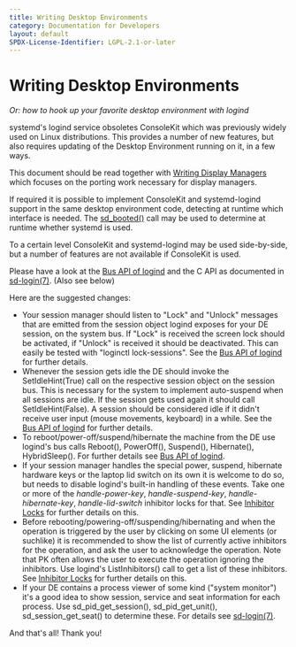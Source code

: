 ```yaml
---
title: Writing Desktop Environments
category: Documentation for Developers
layout: default
SPDX-License-Identifier: LGPL-2.1-or-later
---
```


# Writing Desktop Environments

_Or: how to hook up your favorite desktop environment with logind_

systemd's logind service obsoletes ConsoleKit which was previously widely used on Linux distributions.
This provides a number of new features, but also requires updating of the Desktop Environment running on it, in a few ways.

This document should be read together with [Writing Display Managers](/WRITING_DISPLAY_MANAGERS) which focuses on the porting work necessary for display managers.

If required it is possible to implement ConsoleKit and systemd-logind support in the same desktop environment code, detecting at runtime which interface is needed.
The [sd_booted()](http://www.freedesktop.org/software/systemd/man/sd_booted.html) call may be used to determine at runtime whether systemd is used.

To a certain level ConsoleKit and systemd-logind may be used side-by-side, but a number of features are not available if ConsoleKit is used.

Please have a look at the [Bus API of logind](https://www.freedesktop.org/software/systemd/man/latest/org.freedesktop.login1.html) and the C API as documented in [sd-login(7)](http://www.freedesktop.org/software/systemd/man/sd-login.html). (Also see below)

Here are the suggested changes:

- Your session manager should listen to "Lock" and "Unlock" messages that are emitted from the session object logind exposes for your DE session, on the system bus.
  If "Lock" is received the screen lock should be activated, if "Unlock" is received it should be deactivated.
  This can easily be tested with "loginctl lock-sessions".
  See the [Bus API of logind](https://www.freedesktop.org/software/systemd/man/latest/org.freedesktop.login1.html) for further details.
- Whenever the session gets idle the DE should invoke the SetIdleHint(True) call on the respective session object on the session bus.
  This is necessary for the system to implement auto-suspend when all sessions are idle.
  If the session gets used again it should call SetIdleHint(False).
  A session should be considered idle if it didn't receive user input (mouse movements, keyboard) in a while.
  See the [Bus API of logind](https://www.freedesktop.org/software/systemd/man/latest/org.freedesktop.login1.html) for further details.
- To reboot/power-off/suspend/hibernate the machine from the DE use logind's bus calls Reboot(), PowerOff(), Suspend(), Hibernate(), HybridSleep().
  For further details see [Bus API of logind](https://www.freedesktop.org/software/systemd/man/latest/org.freedesktop.login1.html).
- If your session manager handles the special power, suspend, hibernate hardware keys or the laptop lid switch on its own it is welcome to do so,
  but needs to disable logind's built-in handling of these events.
  Take one or more of the _handle-power-key_, _handle-suspend-key_, _handle-hibernate-key_, _handle-lid-switch_ inhibitor locks for that.
  See [Inhibitor Locks](/INHIBITOR_LOCKS) for further details on this.
- Before rebooting/powering-off/suspending/hibernating and when the operation is triggered by the user by clicking on some UI elements
  (or suchlike) it is recommended to show the list of currently active inhibitors for the operation, and ask the user to acknowledge the operation.
  Note that PK often allows the user to execute the operation ignoring the inhibitors.
  Use logind's ListInhibitors() call to get a list of these inhibitors. See [Inhibitor Locks](/INHIBITOR_LOCKS) for further details on this.
- If your DE contains a process viewer of some kind ("system monitor") it's a good idea to show session, service and seat information for each process.
  Use sd_pid_get_session(), sd_pid_get_unit(), sd_session_get_seat() to determine these.
  For details see [sd-login(7)](http://www.freedesktop.org/software/systemd/man/sd-login.html).

And that's all! Thank you!

